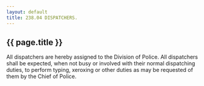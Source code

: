 ```yaml
---
layout: default 
title: 238.04 DISPATCHERS.
---
```


{{ page.title }}
----------------

All dispatchers are hereby assigned to the Division of Police. All
dispatchers shall be expected, when not busy or involved with their
normal dispatching duties, to perform typing, xeroxing or other duties
as may be requested of them by the Chief of Police.
